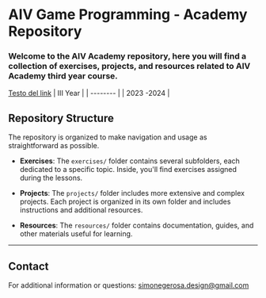 
# AIV Game Programming - Academy Repository

### Welcome to the AIV Academy repository, here you will find a collection of exercises, projects, and resources related to AIV Academy third year course.
[Testo del link]([http://www.example.com](https://www.aiv01.it/corsi/programmazione/))
| III Year    | 
| --------    | 
| 2023 -2024  | 
## Repository Structure


The repository is organized to make navigation and usage as straightforward as possible.

- **Exercises**: The `exercises/` folder contains several subfolders, each dedicated to a specific topic. Inside, you'll find exercises assigned during the lessons.

- **Projects**: The `projects/` folder includes more extensive and complex projects. Each project is organized in its own folder and includes instructions and additional resources.

- **Resources**: The `resources/` folder contains documentation, guides, and other materials useful for learning.

---
## Contact

For additional information or questions: simonegerosa.design@gmail.com


